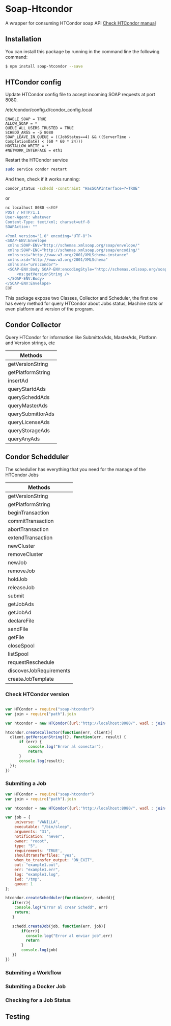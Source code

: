 # Soap-Htcondor
A wrapper for consuming HTCondor soap API [Check HTCondor manual](http://research.cs.wisc.edu/htcondor/manual/v8.4/6_1Web_Service.html)

## Installation
You can install  this package by running in the command line the following command:
```sh
$ npm install soap-htcondor --save
```

## HTCondor config

Update HTCondor config file to accept incoming SOAP requests at port 8080.

/etc/condor/config.d/condor_config.local
```
ENABLE_SOAP = TRUE
ALLOW_SOAP = *
QUEUE_ALL_USERS_TRUSTED = TRUE
SCHEDD_ARGS = -p 8080
SOAP_LEAVE_IN_QUEUE = ((JobStatus==4) && ((ServerTime - CompletionDate) < (60 * 60 * 24)))
HOSTALLOW_WRITE = *
#NETWORK_INTERFACE = eth1
```

Restart the HTCondor service

```sh
sudo service condor restart
```

And then, check if it works running:

```sh
condor_status -schedd -constraint "HasSOAPInterface=?=TRUE"
```

or

```sh
nc localhost 8080 <<EOF
POST / HTTP/1.1
User-Agent: whatever
Content-Type: text/xml; charset=utf-8
SOAPAction: ""

<?xml version="1.0" encoding="UTF-8"?>
<SOAP-ENV:Envelope
 xmlns:SOAP-ENV="http://schemas.xmlsoap.org/soap/envelope/"
 xmlns:SOAP-ENC="http://schemas.xmlsoap.org/soap/encoding/"
 xmlns:xsi="http://www.w3.org/2001/XMLSchema-instance"
 xmlns:xsd="http://www.w3.org/2001/XMLSchema"
 xmlns:ns="urn:condor">
 <SOAP-ENV:Body SOAP-ENV:encodingStyle="http://schemas.xmlsoap.org/soap/encoding/">
     <ns:getVersionString />
 </SOAP-ENV:Body>
</SOAP-ENV:Envelope>
EOF
```

This package expose two Classes, Collector and Scheduler, the first one has every method
for query HTCondor about Jobs status, Machine stats or even platform and version of the program.

## Condor Collector
Query HTCondor for information like SubmittorAds, MasterAds, Platform and Version strings, etc

| Methods         |
|-----------------|
|getVersionString|
|getPlatformString|
|insertAd|
|queryStartdAds|
|queryScheddAds|
|queryMasterAds|
|querySubmittorAds|
|queryLicenseAds|
|queryStorageAds|
|queryAnyAds|

## Condor Schedduler
The scheduller has everything that you need for the manage of the HTCondor Jobs

| Methods         |
|-----------------|
|getVersionString|
|getPlatformString|
|beginTransaction|
|commitTransaction|
|abortTransaction|
|extendTransaction|
|newCluster|
|removeCluster|
|newJob|
|removeJob|
|holdJob|
|releaseJob|
|submit|
|getJobAds|
|getJobAd|
|declareFile|
|sendFile|
|getFile|
|closeSpool|
|listSpool|
|requestReschedule|
|discoverJobRequirements|
|createJobTemplate|

### Check HTCondor version

```javascript

var HTCondor = require("soap-htcondor")
var join = require("path").join

var htcondor = new HTCondor({url:"http://localhost:8080/", wsdl : join(__dirname, "wsdl", "condorCollector.wsdl")});

htcondor.createCollector(function(err, client){
  client.getVersionString({}, function(err, result) {
      if (err) {
          console.log("Error al conectar");
          return;
      }
      console.log(result);
  });
})

```

### Submiting a Job

```javascript
var HTCondor = require("soap-htcondor")
var join = require("path").join

var htcondor = new HTCondor({url:"http://localhost:8080/", wsdl : join(__dirname, "wsdl", "condorSchedd.wsdl")});

var job = {
    universe: "VANILLA",
    executable: "/bin/sleep",
    arguments: "31",
    notification: "never",
    owner: "rooot",
    type: "5",
    requirements: 'TRUE',
    shouldtransferfiles: "yes",
    when_to_transfer_output: "ON_EXIT",
    out: "example1.out",
    err: "example1.err",
    log: "example1.log",
    iwd: "/tmp",
    queue: 1
};

htcondor.createSchedduler(function(err, schedd){
   if(err){
    console.log("Error al crear Schedd", err)
    return;
   }

   schedd.createJob(job, function(err, job){
       if(err){
         console.log("Error al enviar job",err)
         return
       }
       console.log(job)
   })
})

```

### Submiting a Workflow

### Submiting a Docker Job

### Checking for a Job Status

###

## Testing
